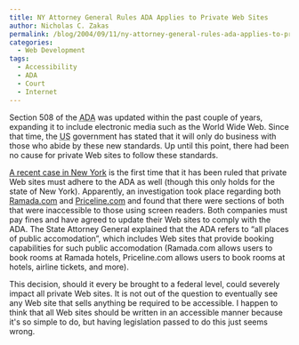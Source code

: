 ```yaml
---
title: NY Attorney General Rules ADA Applies to Private Web Sites
author: Nicholas C. Zakas
permalink: /blog/2004/09/11/ny-attorney-general-rules-ada-applies-to-private-web-sites/
categories:
  - Web Development
tags:
  - Accessibility
  - ADA
  - Court
  - Internet
---
```

Section 508 of the <acronym title="Americans with Disabilities Act">ADA</acronym> was updated within the past couple of years, expanding it to include electronic media such as the World Wide Web. Since that time, the <acronym title="United States">US</acronym> government has stated that it will only do business with those who abide by these new standards. Up until this point, there had been no cause for private Web sites to follow these standards.

<a title="Spitzer Agreement to make Web sites accessible to the blind and visually impaired" rel="external" href="http://www.oag.state.ny.us/press/2004/aug/aug19a_04.html">A recent case in New York</a> is the first time that it has been ruled that private Web sites must adhere to the ADA as well (though this only holds for the state of New York). Apparently, an investigation took place regarding both <a rel="external" href="http://www.ramada.com">Ramada.com</a> and <a rel="external" href="http://www.priceline.com">Priceline.com</a> and found that there were sections of both that were inaccessible to those using screen readers. Both companies must pay fines and have agreed to update their Web sites to comply with the ADA. The State Attorney General explained that the ADA refers to &#8220;all places of public accomodation&#8221;, which includes Web sites that provide booking capabilities for such public accomodation (Ramada.com allows users to book rooms at Ramada hotels, Priceline.com allows users to book rooms at hotels, airline tickets, and more).

This decision, should it every be brought to a federal level, could severely impact all private Web sites. It is not out of the question to eventually see any Web site that sells anything be required to be accessible. I happen to think that all Web sites should be written in an accessible manner because it's so simple to do, but having legislation passed to do this just seems wrong.
